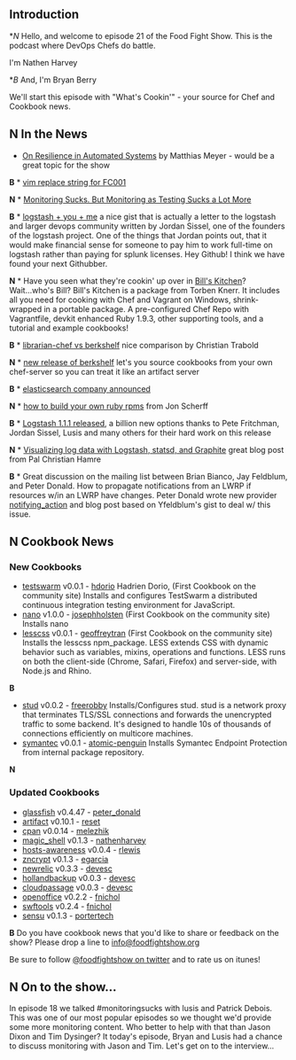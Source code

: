 Introduction
------------

**N* Hello, and welcome to episode 21 of the Food Fight Show.  This is the podcast where DevOps Chefs do battle.

I'm Nathen Harvey

**B* And, I'm Bryan Berry

We'll start this episode with "What's Cookin'" - your source for Chef and Cookbook news.

**N** In the News<a name="news"></a>
-----------
* [On Resilience in Automated Systems](http://www.paperplanes.de/2012/7/10/on-resilience-in-automated-systems-failures-and-human-factor.html) by Matthias Meyer - would be a great topic for the show

**B** * [vim replace string for FC001](http://bit.ly/M4BbgH)

**N** * [Monitoring Sucks. But Monitoring as Testing Sucks a Lot More](http://swreflections.blogspot.com/2012/07/monitoring-sucks-but-monitoring-as.html?utm_source=twitterfeed&utm_medium=twitter)

**B** * [logstash + you + me](https://gist.github.com/3088552) a nice gist that is actually a letter to the logstash and larger devops community written by Jordan Sissel, one of the founders of the logstash project. One of the things that Jordan points out, that it would make financial sense for someone to pay him to work full-time on logstash rather than paying for splunk licenses. Hey Github! I think we have found your next Githubber.

**N** * Have you seen what they're cookin' up over in [Bill's Kitchen](https://github.com/tknerr/bills-kitchen)?  Wait...who's Bill?  Bill's Kitchen is a package from Torben Knerr.  It includes all you need for cooking with Chef and Vagrant on Windows, shrink-wrapped in a portable package.  A pre-configured Chef Repo with Vagrantfile, devkit enhanced Ruby 1.9.3, other supporting tools, and a tutorial and example cookbooks!

**B** * [librarian-chef vs
  berkshelf](http://christian-trabold.de/librarian-chef-vs-berkshelf)
  nice comparison by Christian Trabold

**N** * [new release of berkshelf](http://berkshelf.com) let's you source
  cookbooks from your own chef-server so you can treat it like an
  artifact server

**B** * [elasticsearch company announced](http://www.elasticsearch.com/)

**N** * [how to build your own ruby rpms](https://www.dropbox.com/s/en0t795ogu96bge/Building%20Ruby%201.9%20RPMs.pdf) from Jon Scherff

**B** * [Logstash 1.1.1 released](https://groups.google.com/forum/?fromgroups#!topic/logstash-users/ojlDLYvyNsY), a billion new options thanks to Pete Fritchman, Jordan Sissel, Lusis and many others for their hard work on this release

**N** * [Visualizing log data with Logstash, statsd, and Graphite](http://blog.pkhamre.com/2012/07/05/visualizing-logdata-with-logstash-statsd-and-graphite/) great blog post from Pal Christian Hamre

**B** * Great discussion on the mailing list between Brian Bianco, Jay Feldblum, and Peter Donald. How to propagate notifications from an LWRP if
resources w/in an LWRP have changes. Peter Donald wrote  new provider [notifying_action](http://realityforge.org/code/2012/07/17/lwrp-notify-on-changed-resources.html) and blog post based on Yfeldblum's gist to deal w/ this issue.

**N** 
Cookbook News<a name="cookbooks"></a>
-------------
### New Cookbooks

* [testswarm](http://community.opscode.com/cookbooks/testswarm) v0.0.1 - [hdorio](http://community.opscode.com/users/hdorio) Hadrien Dorio, (First Cookbook on the community site)
Installs and configures TestSwarm a distributed continuous integration testing environment for JavaScript.
* [nano](http://community.opscode.com/cookbooks/nano) v1.0.0 - [josephholsten](http://community.opscode.com/users/josephholsten) (First Cookbook on the community site)
Installs nano
* [lesscss](http://community.opscode.com/cookbooks/lesscss) v0.0.1 - [geoffreytran](http://community.opscode.com/users/geoffreytran) (First Cookbook on the community site)
Installs the lesscss npm_package.  LESS extends CSS with dynamic behavior such as variables, mixins, operations and functions. LESS runs on both the client-side (Chrome, Safari, Firefox) and server-side, with Node.js and Rhino.

**B**
* [stud](http://community.opscode.com/cookbooks/stud) v0.0.2 - [freerobby](http://community.opscode.com/users/freerobby)
Installs/Configures stud.  stud is a network proxy that terminates TLS/SSL connections and forwards the unencrypted traffic to some backend. It's designed to handle 10s of thousands of connections efficiently on multicore machines.
* [symantec](http://community.opscode.com/cookbooks/symantec) v0.0.1 - [atomic-penguin](http://community.opscode.com/users/atomic-penguin)
Installs Symantec Endpoint Protection from internal package repository.


**N** 
### Updated Cookbooks
* [glassfish](http://community.opscode.com/cookbooks/glassfish) v0.4.47 - [peter_donald](http://community.opscode.com/users/peter_donald)
* [artifact](http://community.opscode.com/cookbooks/artifact) v0.10.1 - [reset](http://community.opscode.com/users/reset)
* [cpan](http://community.opscode.com/cookbooks/cpan) v0.0.14 - [melezhik](http://community.opscode.com/users/melezhik)
* [magic_shell](http://community.opscode.com/cookbooks/magic_shell) v0.1.3 - [nathenharvey](http://community.opscode.com/users/nathenharvey)
* [hosts-awareness](http://community.opscode.com/cookbooks/hosts-awareness) v0.0.4 - [rlewis](http://community.opscode.com/users/rlewis)
* [zncrypt](http://community.opscode.com/cookbooks/zncrypt) v0.1.3 - [egarcia](http://community.opscode.com/users/egarcia)
* [newrelic](http://community.opscode.com/cookbooks/newrelic) v0.3.3 - [devesc](http://community.opscode.com/users/devesc)
* [hollandbackup](http://community.opscode.com/cookbooks/hollandbackup) v0.0.3 - [devesc](http://community.opscode.com/users/devesc)
* [cloudpassage](http://community.opscode.com/cookbooks/cloudpassage) v0.0.3 - [devesc](http://community.opscode.com/users/devesc)
* [openoffice](http://community.opscode.com/cookbooks/openoffice) v0.2.2 - [fnichol](http://community.opscode.com/users/fnichol)
* [swftools](http://community.opscode.com/cookbooks/swftools) v0.2.4 - [fnichol](http://community.opscode.com/users/fnichol)
* [sensu](http://community.opscode.com/cookbooks/sensu) v0.1.3 - [portertech](http://community.opscode.com/users/portertech)

**B** 
Do you have cookbook news that you'd like to share or feedback on the show?  Please drop a line to info@foodfightshow.org

Be sure to follow [@foodfightshow on twitter](http://twitter.com/foodfightshow) and to rate us on itunes!

**N** 
On to the show...
----------------

In episode 18 we talked #monitoringsucks with lusis and Patrick Debois.  This was one of our most popular episodes so we thought we'd provide some more monitoring content.  Who better to help with that than Jason Dixon and Tim Dysinger?  It today's episode, Bryan and Lusis had a chance to discuss monitoring with Jason and Tim.  Let's get on to the interview...
